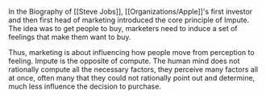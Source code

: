 
In the Biography of [[Steve Jobs]], [[Organizations/Apple]]'s first investor and then first head of marketing introduced the core principle of Impute. The idea was to get people to buy, marketers need to induce a set of feelings that make them want to buy.  

Thus, marketing is about influencing how people move from perception to feeling. Impute is the opposite of compute. The human mind does not rationally compute all the necessary factors, they perceive many factors all at once, often many that they could not rationally point out and determine, much less influence the decision to purchase.   